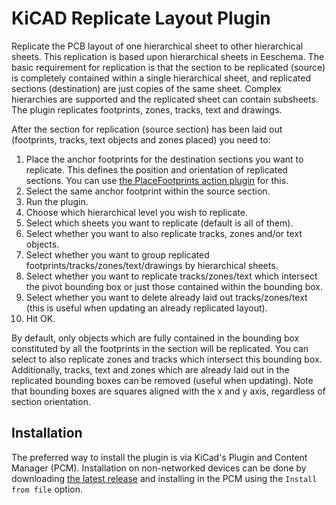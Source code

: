 # KiCAD Replicate Layout Plugin

Replicate the PCB layout of one hierarchical sheet to other hierarchical sheets. This replication is based upon hierarchical sheets in Eeschema. The basic requirement for replication is that the section to be replicated (source) is completely contained within a single hierarchical sheet, and replicated sections (destination) are just copies of the same sheet. Complex hierarchies are supported and the replicated sheet can contain subsheets. The plugin replicates footprints, zones, tracks, text and drawings.

After the section for replication (source section) has been laid out (footprints, tracks, text objects and zones placed) you need to:
1. Place the anchor footprints for the destination sections you want to replicate. This defines the position and orientation of replicated sections. You can use [the PlaceFootprints action plugin](https://github.com/MitjaNemec/PlaceFootprints) for this.
2. Select the same anchor footprint within the source section.
3. Run the plugin.
4. Choose which hierarchical level you wish to replicate.
5. Select which sheets you want to replicate (default is all of them).
6. Select whether you want to also replicate tracks, zones and/or text objects.
7. Select whether you want to group replicated footprints/tracks/zones/text/drawings by hierarchical sheets.
8. Select whether you want to replicate tracks/zones/text which intersect the pivot bounding box or just those contained within the bounding box.
9. Select whether you want to delete already laid out tracks/zones/text (this is useful when updating an already replicated layout).
10. Hit OK.

By default, only objects which are fully contained in the bounding box constituted by all the footprints in the section will be replicated. You can select to also replicate zones and tracks which intersect this bounding box. Additionally, tracks, text and zones which are already laid out in the replicated bounding boxes can be removed (useful when updating). Note that bounding boxes are squares aligned with the x and y axis, regardless of section orientation.

## Installation

The preferred way to install the plugin is via KiCad's Plugin and Content Manager (PCM). Installation on non-networked devices can be done by downloading [the latest release](https://github.com/MitjaNemec/ReplicateLayout/releases/latest) and installing in the PCM using the `Install from file` option.
